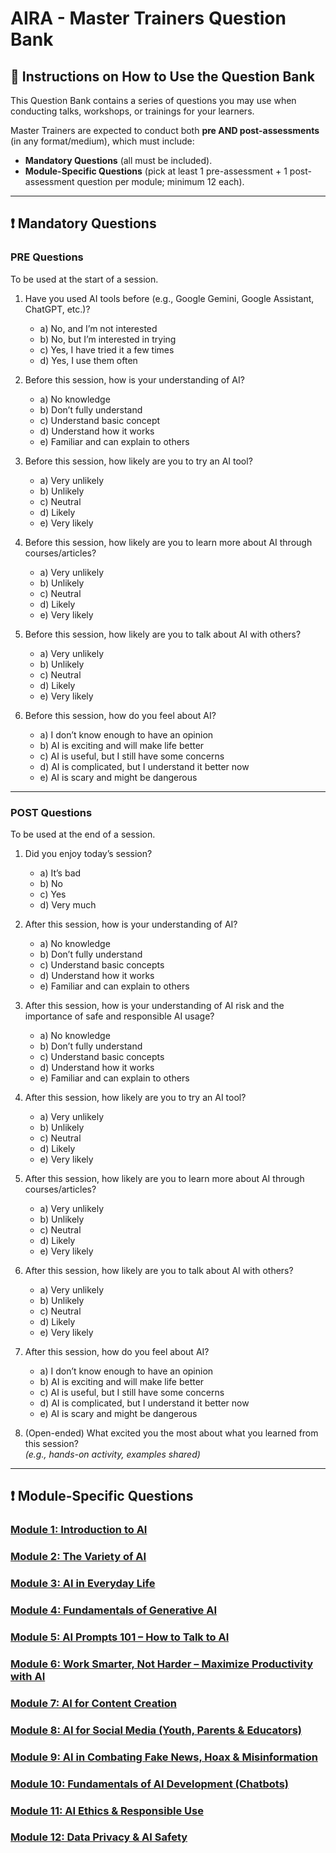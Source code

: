 # AIRA - Master Trainers Question Bank

## 📑 Instructions on How to Use the Question Bank
This Question Bank contains a series of questions you may use when conducting talks, workshops, or trainings for your learners.  

Master Trainers are expected to conduct both **pre AND post-assessments** (in any format/medium), which must include:
- **Mandatory Questions** (all must be included).
- **Module-Specific Questions** (pick at least 1 pre-assessment + 1 post-assessment question per module; minimum 12 each).

---

## ❗ Mandatory Questions

### PRE Questions
To be used at the start of a session.

1. Have you used AI tools before (e.g., Google Gemini, Google Assistant, ChatGPT, etc.)?  
   - a) No, and I’m not interested  
   - b) No, but I’m interested in trying  
   - c) Yes, I have tried it a few times  
   - d) Yes, I use them often  

2. Before this session, how is your understanding of AI?  
   - a) No knowledge  
   - b) Don’t fully understand  
   - c) Understand basic concept  
   - d) Understand how it works  
   - e) Familiar and can explain to others  

3. Before this session, how likely are you to try an AI tool?  
   - a) Very unlikely  
   - b) Unlikely  
   - c) Neutral  
   - d) Likely  
   - e) Very likely  

4. Before this session, how likely are you to learn more about AI through courses/articles?  
   - a) Very unlikely  
   - b) Unlikely  
   - c) Neutral  
   - d) Likely  
   - e) Very likely  

5. Before this session, how likely are you to talk about AI with others?  
   - a) Very unlikely  
   - b) Unlikely  
   - c) Neutral  
   - d) Likely  
   - e) Very likely  

6. Before this session, how do you feel about AI?  
   - a) I don’t know enough to have an opinion  
   - b) AI is exciting and will make life better  
   - c) AI is useful, but I still have some concerns  
   - d) AI is complicated, but I understand it better now  
   - e) AI is scary and might be dangerous  

---

### POST Questions
To be used at the end of a session.

1. Did you enjoy today’s session?  
   - a) It’s bad  
   - b) No  
   - c) Yes  
   - d) Very much  

2. After this session, how is your understanding of AI?  
   - a) No knowledge  
   - b) Don’t fully understand  
   - c) Understand basic concepts  
   - d) Understand how it works  
   - e) Familiar and can explain to others  

3. After this session, how is your understanding of AI risk and the importance of safe and responsible AI usage?  
   - a) No knowledge  
   - b) Don’t fully understand  
   - c) Understand basic concepts  
   - d) Understand how it works  
   - e) Familiar and can explain to others  

4. After this session, how likely are you to try an AI tool?  
   - a) Very unlikely  
   - b) Unlikely  
   - c) Neutral  
   - d) Likely  
   - e) Very likely  

5. After this session, how likely are you to learn more about AI through courses/articles?  
   - a) Very unlikely  
   - b) Unlikely  
   - c) Neutral  
   - d) Likely  
   - e) Very likely  

6. After this session, how likely are you to talk about AI with others?  
   - a) Very unlikely  
   - b) Unlikely  
   - c) Neutral  
   - d) Likely  
   - e) Very likely  

7. After this session, how do you feel about AI?  
   - a) I don’t know enough to have an opinion  
   - b) AI is exciting and will make life better  
   - c) AI is useful, but I still have some concerns  
   - d) AI is complicated, but I understand it better now  
   - e) AI is scary and might be dangerous  

8. (Open-ended) What excited you the most about what you learned from this session?  
   *(e.g., hands-on activity, examples shared)*

---

## ❗ Module-Specific Questions

### [Module 1: Introduction to AI](m01.md)
### [Module 2: The Variety of AI](m02.md)
### [Module 3: AI in Everyday Life](m03.md)
### [Module 4: Fundamentals of Generative AI](m04.md)
### [Module 5: AI Prompts 101 – How to Talk to AI](m05.md)
### [Module 6: Work Smarter, Not Harder – Maximize Productivity with AI](m06.md)
### [Module 7: AI for Content Creation](m07.md)
### [Module 8: AI for Social Media (Youth, Parents & Educators)](m08.md)
### [Module 9: AI in Combating Fake News, Hoax & Misinformation](m09.md)
### [Module 10: Fundamentals of AI Development (Chatbots)](m10.md)
### [Module 11: AI Ethics & Responsible Use](m11.md)
### [Module 12: Data Privacy & AI Safety](m12.md)
